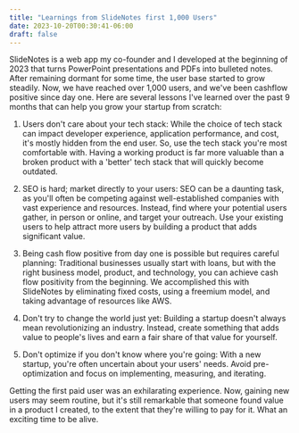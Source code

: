 ```yaml
---
title: "Learnings from SlideNotes first 1,000 Users"
date: 2023-10-20T00:30:41-06:00
draft: false 
---
```

SlideNotes is a web app my co-founder and I developed at the beginning of 2023 that turns PowerPoint presentations and PDFs into bulleted notes. After remaining dormant for some time, the user base started to grow steadily. Now, we have reached over 1,000 users, and we've been cashflow positive since day one. Here are several lessons I've learned over the past 9 months that can help you grow your startup from scratch:

1. Users don't care about your tech stack: While the choice of tech stack can impact developer experience, application performance, and cost, it's mostly hidden from the end user. So, use the tech stack you're most comfortable with. Having a working product is far more valuable than a broken product with a 'better' tech stack that will quickly become outdated.

2. SEO is hard; market directly to your users: SEO can be a daunting task, as you'll often be competing against well-established companies with vast experience and resources. Instead, find where your potential users gather, in person or online, and target your outreach. Use your existing users to help attract more users by building a product that adds significant value.

3. Being cash flow positive from day one is possible but requires careful planning: Traditional businesses usually start with loans, but with the right business model, product, and technology, you can achieve cash flow positivity from the beginning. We accomplished this with SlideNotes by eliminating fixed costs, using a freemium model, and taking advantage of resources like AWS.

4. Don't try to change the world just yet: Building a startup doesn't always mean revolutionizing an industry. Instead, create something that adds value to people's lives and earn a fair share of that value for yourself.

5. Don't optimize if you don't know where you're going: With a new startup, you're often uncertain about your users' needs. Avoid pre-optimization and focus on implementing, measuring, and iterating.

Getting the first paid user was an exhilarating experience. Now, gaining new users may seem routine, but it's still remarkable that someone found value in a product I created, to the extent that they're willing to pay for it. What an exciting time to be alive.

